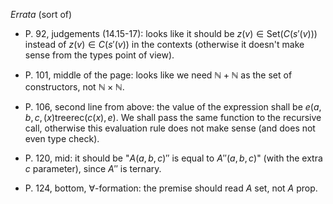 *Errata* (sort of)

* P. 92, judgements (14.15-17):
looks like it should be $z(v) \in \text{Set}(C(s'(v)))$
instead of $z(v) \in C(s'(v))$ in the contexts
(otherwise it doesn't make sense from the types point of view).

* P. 101, middle of the page: looks like we need $\mathbb{N} + \mathbb{N}$ as the set of constructors, not $\mathbb{N} \times \mathbb{N}$.

* P. 106, second line from above: the value of the expression shall be $e(a, b, c, (x)\text{treerec}(c(x), e)$.
  We shall pass the same function to the recursive call, otherwise this evaluation rule does not make sense (and does not even type check).

* P. 120, mid: it should be "$A(a, b, c)''$ is equal to $A''(a, b, c)$" (with the extra $c$ parameter), since $A''$ is ternary.

* P. 124, bottom, $\forall$-formation: the premise should read $A\ \text{set}$, not $A\ \text{prop}$.
